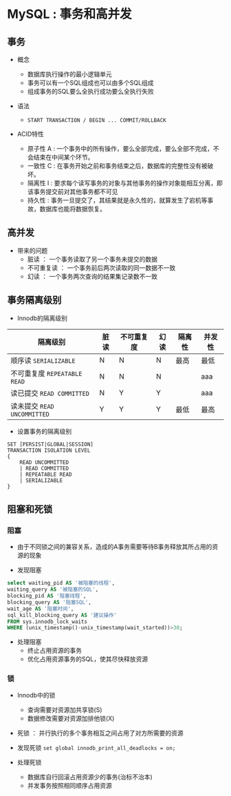 # MySQL : 事务和高并发

## 事务
* 概念
    * 数据库执行操作的最小逻辑单元
    * 事务可以有一个SQL组成也可以由多个SQL组成
    * 组成事务的SQL要么全执行成功要么全执行失败

* 语法
    * `START TRANSACTION / BEGIN ... COMMIT/ROLLBACK`
* ACID特性
    * 原子性 A : 一个事务中的所有操作，要么全部完成，要么全部不完成，不会结束在中间某个环节。
    * 一致性 C : 在事务开始之前和事务结束之后，数据库的完整性没有被破坏。
    * 隔离性 I : 要求每个读写事务的对象与其他事务的操作对象能相互分离，即该事务提交前对其他事务都不可见
    * 持久性 : 事务一旦提交了，其结果就是永久性的，就算发生了宕机等事故，数据库也能将数据恢复。

## 高并发
* 带来的问题
	* 脏读 ： 一个事务读取了另一个事务未提交的数据
	* 不可重复读 ： 一个事务前后两次读取的同一数据不一致
	* 幻读 ： 一个事务两次查询的结果集记录数不一致

## 事务隔离级别
* Innodb的隔离级别

| 隔离级别 | 脏读 | 不可重复度 | 幻读 | 隔离性 | 并发性 |
| --- | --- | --- | --- | --- | --- |
| 顺序读 `SERIALIZABLE` | N | N | N | 最高 | 最低 |
| 不可重复度 `REPEATABLE READ` | N | N | N | | aaa |
| 读已提交 `READ COMMITTED` | N | Y | Y | | aaa |
| 读未提交 `READ UNCOMMITTED` | Y | Y | Y | 最低 | 最高 |

* 设置事务的隔离级别
```
SET [PERSIST|GLOBAL|SESSION]
TRANSACTION ISOLATION LEVEL
{
    READ UNCOMMITTED
    | READ COMMITTED
    | REPEATABLE READ
    | SERIALIZABLE
}
```

## 阻塞和死锁

### 阻塞

* 由于不同锁之间的兼容关系，造成的A事务需要等待B事务释放其所占用的资源的现象

* 发现阻塞

```sql
select waiting_pid AS '被阻塞的线程',
waiting_query AS '被阻塞的SQL',
blocking_pid AS '阻塞线程',
blocking_query AS '阻塞SQL',
wait_age AS '阻塞时间',
sql_kill_blocking_query AS '建议操作'
FROM sys.innodb_lock_waits
WHERE (unix_timestamp()-unix_timestamp(wait_started))>30;
```

* 处理阻塞
    * 终止占用资源的事务
    * 优化占用资源事务的SQL，使其尽快释放资源

### 锁
* Innodb中的锁
    * 查询需要对资源加共享锁(S)
    * 数据修改需要对资源加排他锁(X)
    
* 死锁 ： 并行执行的多个事务相互之间占用了对方所需要的资源

* 发现死锁 `set global innodb_print_all_deadlocks = on;`
* 处理死锁
    * 数据库自行回滚占用资源少的事务(治标不治本)
    * 并发事务按照相同顺序占用资源